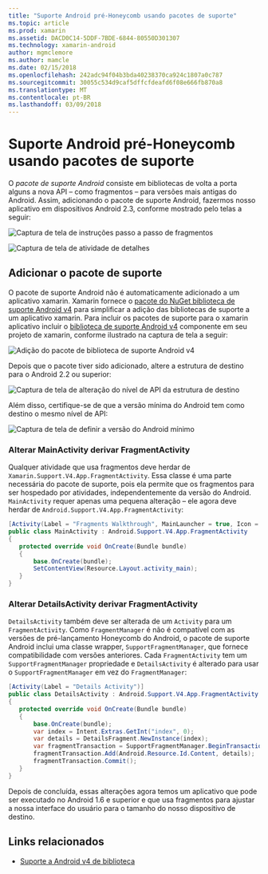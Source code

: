 ```yaml
---
title: "Suporte Android pré-Honeycomb usando pacotes de suporte"
ms.topic: article
ms.prod: xamarin
ms.assetid: DACD0C14-5DDF-7BDE-6844-80550D301307
ms.technology: xamarin-android
author: mgmclemore
ms.author: mamcle
ms.date: 02/15/2018
ms.openlocfilehash: 242adc94f04b3bda40238370ca924c1807a0c787
ms.sourcegitcommit: 30055c534d9caf5dffcfdeafd6f08e666fb870a8
ms.translationtype: MT
ms.contentlocale: pt-BR
ms.lasthandoff: 03/09/2018
---
```

# <a name="supporting-pre-honeycomb-android-using-support-packages"></a>Suporte Android pré-Honeycomb usando pacotes de suporte

O *pacote de suporte Android* consiste em bibliotecas de volta a porta alguns a nova API &ndash; como fragmentos &ndash; para versões mais antigas do Android. Assim, adicionando o pacote de suporte Android, fazermos nosso aplicativo em dispositivos Android 2.3, conforme mostrado pelo telas a seguir:

![Captura de tela de instruções passo a passo de fragmentos](supporting-pre-honeycomb-images/00.png)

![Captura de tela de atividade de detalhes](supporting-pre-honeycomb-images/01.png)


## <a name="adding-the-support-package"></a>Adicionar o pacote de suporte

O pacote de suporte Android não é automaticamente adicionado a um aplicativo xamarin. Xamarin fornece o [pacote do NuGet biblioteca de suporte Android v4](https://www.nuget.org/packages/Xamarin.Android.Support.v4/) para simplificar a adição das bibliotecas de suporte a um aplicativo xamarin.
Para incluir os pacotes de suporte para o xamarin aplicativo incluir o [biblioteca de suporte Android v4](https://www.nuget.org/packages/Xamarin.Android.Support.v4/) componente em seu projeto de xamarin, conforme ilustrado na captura de tela a seguir:

![Adição do pacote de biblioteca de suporte Android v4](supporting-pre-honeycomb-images/02.png)

Depois que o pacote tiver sido adicionado, altere a estrutura de destino para o Android 2.2 ou superior:

![Captura de tela de alteração do nível de API da estrutura de destino](supporting-pre-honeycomb-images/03.png)

Além disso, certifique-se de que a versão mínima do Android tem como destino o mesmo nível de API:

![Captura de tela de definir a versão do Android mínimo](supporting-pre-honeycomb-images/04.png)



### <a name="change-mainactivity-to-derive-from-fragmentactivity"></a>Alterar MainActivity derivar FragmentActivity

Qualquer atividade que usa fragmentos deve herdar de `Xamarin.Support.V4.App.FragmentActivity`. Essa classe é uma parte necessária do pacote de suporte, pois ela permite que os fragmentos para ser hospedado por atividades, independentemente da versão do Android. `MainActivity` requer apenas uma pequena alteração – ele agora deve herdar de `Android.Support.V4.App.FragmentActivity`:

```csharp
[Activity(Label = "Fragments Walkthrough", MainLauncher = true, Icon = "@drawable/launcher")]
public class MainActivity : Android.Support.V4.App.FragmentActivity
{
   protected override void OnCreate(Bundle bundle)
   {
       base.OnCreate(bundle);
       SetContentView(Resource.Layout.activity_main);
   }
}
```


### <a name="change-detailsactivity-to-derive-from-fragmentactivity"></a>Alterar DetailsActivity derivar FragmentActivity

`DetailsActivity` também deve ser alterada de um `Activity` para um `FragmentActivity`. Como `FragmentManager` é não é compatível com as versões de pré-lançamento Honeycomb do Android, o pacote de suporte Android inclui uma classe wrapper, `SupportFragmentManager`, que fornece compatibilidade com versões anteriores. Cada `FragmentActivity` tem um `SupportFragmentManager` propriedade e `DetailsActivity` é alterado para usar o `SupportFragmentManager` em vez do `FragmentManager`:

```csharp
[Activity(Label = "Details Activity")]
public class DetailsActivity : Android.Support.V4.App.FragmentActivity
{
   protected override void OnCreate(Bundle bundle)
   {
       base.OnCreate(bundle);
       var index = Intent.Extras.GetInt("index", 0);
       var details = DetailsFragment.NewInstance(index);
       var fragmentTransaction = SupportFragmentManager.BeginTransaction(); // Notice the change from FragmentManager to SupportFragmentManager
       fragmentTransaction.Add(Android.Resource.Id.Content, details);
       fragmentTransaction.Commit();
   }
}
```

Depois de concluída, essas alterações agora temos um aplicativo que pode ser executado no Android 1.6 e superior e que usa fragmentos para ajustar a nossa interface do usuário para o tamanho do nosso dispositivo de destino.


## <a name="related-links"></a>Links relacionados

- [Suporte a Android v4 de biblioteca](https://www.nuget.org/packages/Xamarin.Android.Support.v4)

